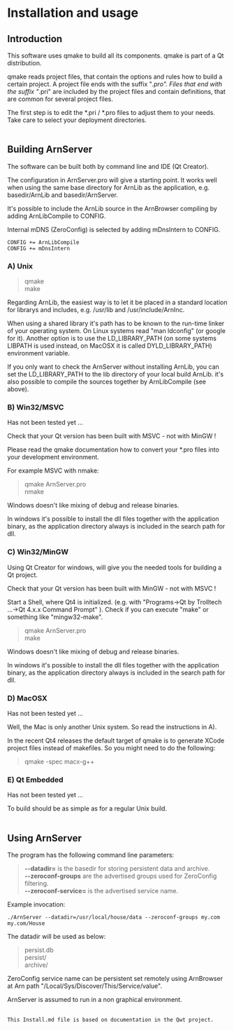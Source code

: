 Installation and usage
======================

Introduction
------------

This software uses qmake to build all its components. 
qmake is part of a Qt distribution. 

qmake reads project files, that contain the options and rules how to 
build a certain project. A project file ends with the suffix "*.pro". 
Files that end with the suffix "*.pri" are included by the project 
files and contain definitions, that are common for several project files.

The first step is to edit the *.pri / *.pro files to adjust 
them to your needs. Take care to select your deployment directories.
<Br><Br>


Building ArnServer
------------------

The software can be built both by command line and IDE (Qt Creator).

The configuration in ArnServer.pro will give a starting point. 
It works well when using the same base directory for ArnLib as the application,
e.g. basedir/ArnLib and basedir/ArnServer. 

It's possible to include the ArnLib source in the ArnBrowser compiling by adding
ArnLibCompile to CONFIG.

Internal mDNS (ZeroConfig) is selected by adding mDnsIntern to CONFIG.

    CONFIG += ArnLibCompile
    CONFIG += mDnsIntern


### A) Unix 

> qmake <Br>
> make <Br>

Regarding ArnLib, the easiest way is to let it be placed in a standard location 
for librarys and includes, e.g. /usr/lib and /usr/include/ArnInc.

When using a shared library it's path has to be known to 
the run-time linker of your operating system. On Linux systems read
"man ldconfig"  (or google for it). Another option is to use
the LD_LIBRARY_PATH (on some systems LIBPATH is used instead, on MacOSX
it is called DYLD_LIBRARY_PATH) environment variable.

If you only want to check the ArnServer without installing ArnLib,
you can set the LD_LIBRARY_PATH to the lib directory of your local build ArnLib.
it's also possible to compile the sources together by ArnLibCompile (see above).


### B) Win32/MSVC 

Has not been tested yet ...

Check that your Qt version has been built with MSVC - not with MinGW !

Please read the qmake documentation how to convert 
your *.pro files into your development environment.

For example MSVC with nmake:
> qmake ArnServer.pro <Br>
> nmake <Br>

Windows doesn't like mixing of debug and release binaries.

In windows it's possible to install the dll files together with the application binary,
as the application directory always is included in the search path for dll.


### C) Win32/MinGW 

Using Qt Creator for windows, will give you the needed tools for building a Qt project.

Check that your Qt version has been built with MinGW - not with MSVC !

Start a Shell, where Qt4 is initialized. (e.g. with
"Programs->Qt by Trolltech ...->Qt 4.x.x Command Prompt" ).
Check if you can execute "make" or something like "mingw32-make".

> qmake ArnServer.pro <Br>
> make <Br>

Windows doesn't like mixing of debug and release binaries.

In windows it's possible to install the dll files together with the application binary,
as the application directory always is included in the search path for dll.


### D) MacOSX

Has not been tested yet ...

Well, the Mac is only another Unix system. So read the instructions in A).

In the recent Qt4 releases the default target of qmake is to generate
XCode project files instead of makefiles. So you might need to do the
following:
> qmake -spec macx-g++


### E) Qt Embedded

Has not been tested yet ...

To build should be as simple as for a regular Unix build.
<Br><Br>


Using ArnServer
---------------

The program has the following command line parameters:

> **--datadir=** is the basedir for storing persistent data and archive. <Br>
> **--zeroconf-groups** are the advertised groups used for ZeroConfig filtering. <Br>
> **--zeroconf-service=** is the advertised service name. <Br>

Example invocation:

    ./ArnServer --datadir=/usr/local/house/data --zeroconf-groups my.com my.com/House

The datadir will be used as below:
> persist.db <Br>
> persist/ <Br>
> archive/ <Br>

ZeroConfig service name can be persistent set remotely using ArnBrowser at Arn path
"/Local/Sys/Discover/This/Service/value".

ArnServer is assumed to run in a non graphical environment.
<Br><Br>


    This Install.md file is based on documentation in the Qwt project.
